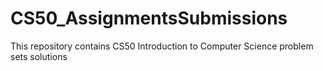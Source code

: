 # CS50_AssignmentsSubmissions
This repository contains CS50 Introduction to Computer Science problem sets solutions
